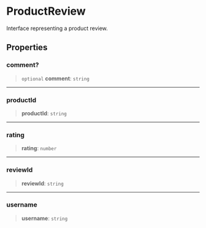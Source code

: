 # ProductReview

Interface representing a product review.

## Properties

### comment?

> `optional` **comment**: `string`

***

### productId

> **productId**: `string`

***

### rating

> **rating**: `number`

***

### reviewId

> **reviewId**: `string`

***

### username

> **username**: `string`
